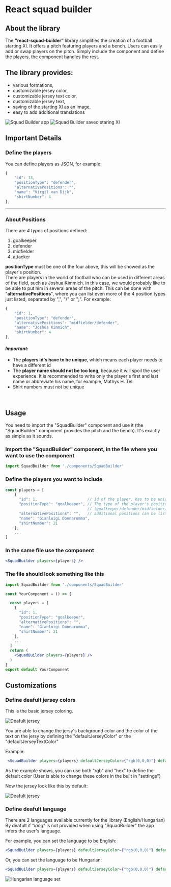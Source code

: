 # React squad builder

## About the library
The **"react-squad-builder"** library simplifies the creation of a football starting XI. It offers a pitch featuring players and a bench. Users can easily add or swap players on the pitch. Simply include the component and define the players, the component handles the rest.

## The library provides:
* various formations,
* customizable jersey color,
* customizable jersey text color,
* customizable jersey  text,
* saving of the starting XI as an image,
* easy to add additional translations

![Squad Builder app](squad_builder.jpg)
![Squad Builder saved staring XI](squad_builder2.png)

## **Important Details**
### Define the players

You can define players as JSON, for example:
```js
{
    "id": 13,
    "positionType": "defender",
    "alternativePositions": "",
    "name": "Virgil van Dijk",
    "shirtNumber": 4
},
```
<hr>

### **About Positions**
There are *4 types* of positions defined: 
1. goalkeeper
2. defender
3. midfielder
4. attacker

**positionType** must be one of the four above, this will be showed as the player's position.<br>
There are players in the world of football who can be used in different areas of the field, such as Joshua Kimmich. in this case, we would probably like to be able to put him in several areas of the pitch. This can be done with "**alternativePositions**", where you can list even more of the 4 position types just listed, separated by ",", "/" or ";". For example: 
```js
{
    "id": 1,
    "positionType": "defender",
    "alternativePositions": "midfielder/defender",
    "name": "Joshua Kimmich",
    "shirtNumber": 4
},
```

#### ***Important:***
* The **players id's have to be unique**, which means each player needs to have a different id
* The **player name should not be too long**, because it will spoil the user experience. It is recommended to write only the player's first and last name or abbreviate his name, for example, Mathys H. Tel.
* Shirt numbers must not be unique

<br>

## **Usage**
You need to import the "SquadBuilder" component and use it (the "SquadBuilder" component provides the pitch and the bench). It's exactly as simple as it sounds.

### Import the "SquadBuilder" component, in the file where you want to use the component
```jsx
import SquadBuilder from './components/SquadBuilder'
```

### Define the players you want to include
```jsx
const players = [
    {
      "id": 1,                      // Id of the player, has to be unique
      "positionType": "goalkeeper", // The type of the player's position
                                    // (goalkeeper/defender/midfielder/attacker)
      "alternativePositions": "",   // additional positions can be listed separated by ", "/" or ";"
      "name": "Gianluigi Donnarumma",
      "shirtNumber": 21
    },
    ...
]
```

### In the same file use the component
```jsx
<SquadBuilder players={players} />
```

### The file should look something like this
```jsx
import SquadBuilder from './components/SquadBuilder'

const YourComponent = () => {

  const players = [
    {
      "id": 1,
      "positionType": "goalkeeper",
      "alternativePositions": "",
      "name": "Gianluigi Donnarumma",
      "shirtNumber": 21
    },
    ...
  ]
  return (
    <SquadBuilder players={players} />
  )
}
export default YourComponent
```

## Customizations

### **Define deafult jersey colors**
This is the basic jersey coloring.

![Deafult jersey](deafultJersey.jpg)

You are able to change the jersy's background color and the color of the text on the jersy by defining the "defaultJerseyColor" or the "defaultJerseyTextColor"

Example:
```jsx
 <SquadBuilder players={players} defaultJerseyColor={"rgb(0,0,0)"} defaultJerseyTextColor={"#FFFF00"}/>
```
As the example shows, you can use both "rgb" and "hex" to define the default color
(User is able to change these colors in the built in "settings")

Now the jersey look like this by default:

![Deafult jersey](deafultJersey2.jpg)

### **Define deafult language**
There are 2 languages available currently for the library (English/Hungarian)
By deafult if "*lang*" is not provided when using "SquadBuilder" the app infers the user's language.

For example, you can set the language to be English:
```jsx
<SquadBuilder players={players} defaultJerseyColor={"rgb(0,0,0)"} defaultJerseyTextColor={"#FFFF00"} lang={"en"}/>
```
Or, you can set the language to be Hungarian:

```jsx
<SquadBuilder players={players} defaultJerseyColor={"rgb(0,0,0)"} defaultJerseyTextColor={"#FFFF00"} lang={"hu"}/>
```

![Hungarian language set](huLang.jpg)